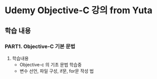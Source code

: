 # Udemy Objective-C 강의 from Yuta


## 학습 내용

### PART1. Objective-C 기본 문법

 1. 학습내용<br>
	- Objective-c 의 기초 문법 학습중
	- 변수 선언, 파일 구성, if문, for문 작성 법
 	


 

